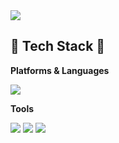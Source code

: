 <img src="https://capsule-render.vercel.app/api?type=waving&color=auto&height=200&section=header&text=Strong-AI&fontSize=90" />

## 🔨 Tech Stack 🔨
**Platforms & Languages**

<img src="https://img.shields.io/badge/Python-3776AB?style=flat&logo=Python&logoColor=white"/>

**Tools**

<img src="https://img.shields.io/badge/Jupyter-F37626?style=flat&logo=Python&logoColor=white"/> <img src="https://img.shields.io/badge/Google Colab-F9AB00?style=flat&logo=Python&logoColor=white"/> <img src="https://img.shields.io/badge/GitHub-181717?style=flat&logo=Python&logoColor=white"/>

